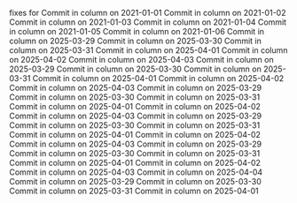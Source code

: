fixes for 
Commit in column on 2021-01-01
Commit in column on 2021-01-02
Commit in column on 2021-01-03
Commit in column on 2021-01-04
Commit in column on 2021-01-05
Commit in column on 2021-01-06
Commit in column on 2025-03-29
Commit in column on 2025-03-30
Commit in column on 2025-03-31
Commit in column on 2025-04-01
Commit in column on 2025-04-02
Commit in column on 2025-04-03
Commit in column on 2025-03-29
Commit in column on 2025-03-30
Commit in column on 2025-03-31
Commit in column on 2025-04-01
Commit in column on 2025-04-02
Commit in column on 2025-04-03
Commit in column on 2025-03-29
Commit in column on 2025-03-30
Commit in column on 2025-03-31
Commit in column on 2025-04-01
Commit in column on 2025-04-02
Commit in column on 2025-04-03
Commit in column on 2025-03-29
Commit in column on 2025-03-30
Commit in column on 2025-03-31
Commit in column on 2025-04-01
Commit in column on 2025-04-02
Commit in column on 2025-04-03
Commit in column on 2025-03-29
Commit in column on 2025-03-30
Commit in column on 2025-03-31
Commit in column on 2025-04-01
Commit in column on 2025-04-02
Commit in column on 2025-04-03
Commit in column on 2025-04-04
Commit in column on 2025-03-29
Commit in column on 2025-03-30
Commit in column on 2025-03-31
Commit in column on 2025-04-01
